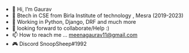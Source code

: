 - 👋 Hi, I’m Gaurav
- 🏫 Btech in CSE from Birla Institute of technology , Mesra (2019-2023)
- 👀 Working in Python, Django, DRF and much more 
- 💞 looking forward to collaborate/Help  :)
- 📫 How to reach me ... meenagaurav11@gmail.com
- 🎮 Discord SnoopSheep#1992 
